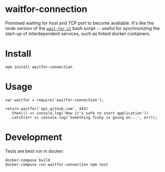 # waitfor-connection
Promised waiting for host and TCP port to become available. It's like the node
version of the [`wait-for-it`](https://github.com/vishnubob/wait-for-it) bash
script -- useful for synchronizing the start-up of interdependent services,
such as linked docker containers.

# Install

```
npm install waitfor-connection
```

# Usage

```
var waitfor = require('waitfor-connection');

return waitfor('api.github.com', 443)
  .then(() => console.log('Now it's safe to start application'))
  .catch(err => console.log('Something fishy is going on...', err));
```

# Development

Tests are best run in docker:

```
docker-compose build
docker-compose run waitfor-connection npm test
```
